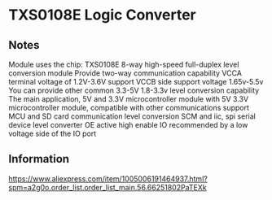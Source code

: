# TXS0108E Logic Converter

## Notes

Module uses the chip: TXS0108E
8-way high-speed full-duplex level conversion module
Provide two-way communication capability
VCCA terminal voltage of 1.2V-3.6V support
VCCB side support voltage 1.65v-5.5v
You can provide other common 3.3-5V 1.8-3.3v level conversion capability
The main application, 5V and 3.3V microcontroller module with 5V 3.3V microcontroller module, compatible with other communications support
MCU and SD card communication level conversion
SCM and iic, spi serial device level converter
OE active high enable IO recommended by a low voltage side of the IO port

## Information

https://www.aliexpress.com/item/1005006191464937.html?spm=a2g0o.order_list.order_list_main.56.66251802PaTEXk

